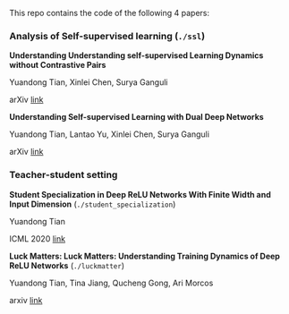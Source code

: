 This repo contains the code of the following 4 papers:

### Analysis of Self-supervised learning (`./ssl`) 
**Understanding Understanding self-supervised Learning Dynamics without Contrastive Pairs**

Yuandong Tian, Xinlei Chen, Surya Ganguli

arXiv [link](https://arxiv.org/abs/2102.06810)  

**Understanding Self-supervised Learning with Dual Deep Networks**

Yuandong Tian, Lantao Yu, Xinlei Chen, Surya Ganguli

arXiv [link](https://arxiv.org/abs/2010.00578) 

### Teacher-student setting 
**Student Specialization in Deep ReLU Networks With Finite Width and Input Dimension** (`./student_specialization`) 

Yuandong Tian

ICML 2020 [link](https://arxiv.org/abs/1909.13458)

**Luck Matters: Luck Matters: Understanding Training Dynamics of Deep ReLU Networks** (`./luckmatter`)

Yuandong Tian, Tina Jiang, Qucheng Gong, Ari Morcos

arxiv [link](https://arxiv.org/abs/1905.13405)
